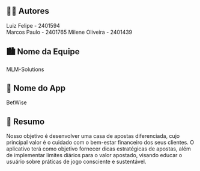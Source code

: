 ## 🧑‍💻 Autores

Luiz Felipe - 2401594  
Marcos Paulo - 2401765 
Milene Oliveira - 2401439 


## 🏙 Nome da Equipe

MLM-Solutions


## 📲 Nome do App

BetWise


## 🧩 Resumo 

Nosso objetivo é desenvolver uma casa de apostas diferenciada, cujo principal valor é o cuidado com o bem-estar financeiro dos seus clientes. O aplicativo terá como objetivo fornecer dicas estratégicas de apostas, além de implementar limites diários para o valor apostado, visando educar o usuário sobre práticas de jogo consciente e sustentável.
